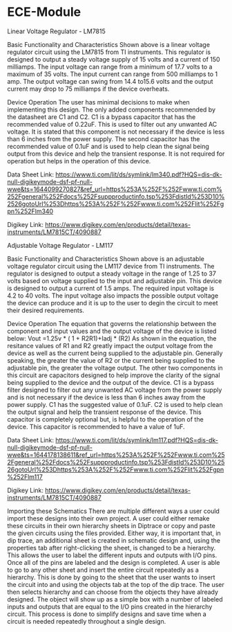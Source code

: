 # ECE-Module
Linear Voltage Regulator - LM7815 

Basic Functionality and Characteristics
	Shown above is a linear voltage regulator circuit using the LM7815 from TI instruments. 
  This regulator is designed to output a steady voltage supply of 15 volts and a current of 150 milliamps. 
  The input voltage can range from a minimum of 17.7 volts to a maximum of 35 volts. 
  The input current can range from 500 milliamps to 1 amp. 
  The output voltage can swing from 14.4 to15.6 volts and the output current may drop to 75 milliamps if the device overheats. 

Device Operation
	The user has minimal decisions to make when implementing this design. The only added components recommended by the datasheet are C1 and C2. 
  C1 is a bypass capacitor that has the recommended value of 0.22uF. This is used to filter out any unwanted AC voltage. 
  It is stated that this component is not necessary if the device is less than 6 inches from the power supply. 
  The second capacitor has the recommended value of 0.1uF and is used to help clean the signal being output from this device and help the transient response. 
  It is not required for operation but helps in the operation of this device. 

Data Sheet Link: https://www.ti.com/lit/ds/symlink/lm340.pdf?HQS=dis-dk-null-digikeymode-dsf-pf-null-wwe&ts=1644099270827&ref_url=https%253A%252F%252Fwww.ti.com%252Fgeneral%252Fdocs%252Fsuppproductinfo.tsp%253FdistId%253D10%2526gotoUrl%253Dhttps%253A%252F%252Fwww.ti.com%252Flit%252Fgpn%252Flm340

Digikey Link: https://www.digikey.com/en/products/detail/texas-instruments/LM7815CT/4090887




Adjustable Voltage Regulator - LM117

Basic Functionality and Characteristics
	Shown above is an adjustable voltage regulator circuit using the LM117 device from TI instruments. 
  The regulator is designed to output a steady voltage in the range of 1.25 to 37 volts based on voltage supplied to the input and adjustable pin. 
  This device is designed to output a current of 1.5 amps. The required input voltage is 4.2 to 40 volts. 
  The input voltage also impacts the possible output voltage the device can produce and it is up to the user to degin the circuit to meet their desired requirements. 

Device Operation
	The equation that governs the relationship between the component and input values and the output voltage of the device is listed below:
Vout =1.25v * ( 1 + R2R1)+Iadj * (R2) 
As shown in the equation, the resitance values of R1 and R2  greatly impact the output voltage from the device as well as the current being supplied to the adjustable pin. 
Generally speaking, the greater the value of R2 or the current being supplied to the adjustable pin, the greater the voltage output. 
The other two components in this circuit are capacitors designed to help improve the clarity of the signal being supplied to the device and the output of the device. 
C1 is a bypass filter designed to filter out any unwanted AC voltage from the power supply and is not necessary if the device is less than 6 inches away from the power supply.
C1 has the suggested value of 0.1uF. C2 is used to help clean the output signal and help the transient response of the device. 
This capacitor is completely optional but, is helpful to the operation of the device. This capacitor is recommended to have a value of 1uF.

Data Sheet Link: https://www.ti.com/lit/ds/symlink/lm117.pdf?HQS=dis-dk-null-digikeymode-dsf-pf-null-wwe&ts=1644178138611&ref_url=https%253A%252F%252Fwww.ti.com%252Fgeneral%252Fdocs%252Fsuppproductinfo.tsp%253FdistId%253D10%2526gotoUrl%253Dhttps%253A%252F%252Fwww.ti.com%252Flit%252Fgpn%252Flm117

Digikey Link: 
https://www.digikey.com/en/products/detail/texas-instruments/LM7815CT/4090887

Importing these Schematics 
There are multiple different ways a user could import these designs into their own project. 
A user could either remake these circuits in their own hierarchy sheets in Diptrace or copy and paste the given circuits using the files provided. 
Either way, it is important that, in dip trace, an additional sheet is created in schematic design and, using the properties tab after right-clicking the sheet, 
is changed to be a hierarchy. This allows the user to label the different inputs and outputs with I/O pins. Once all of the pins are labeled and the design is completed. 
A user is able to go to any other sheet and insert the entire circuit repeatedly as a hierarchy. 
This is done by going to the sheet that the user wants to insert the circuit into and using the objects tab at the top of the dip trace. 
The user then selects hierarchy and can choose from the objects they have already designed. 
The object will show up as a simple box with a number of labeled inputs and outputs that are equal to the I/O pins created in the hierarchy circuit. 
This process is done to simplify designs and save time when a circuit is needed repeatedly throughout a single design. 


